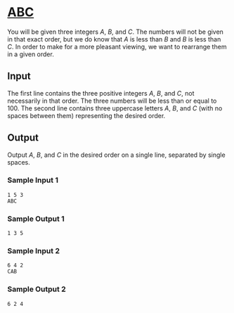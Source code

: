# [ABC](https://open.kattis.com/problems/abc)

You will be given three integers $A$, $B$, and $C$.  The numbers will not be
given in that exact order, but we do know that $A$ is less than $B$ and $B$ is
less than $C$.  In order to make for a more pleasant viewing, we want to
rearrange them in a given order.

## Input

The first line contains the three positive integers $A$, $B$, and $C$, not
necessarily in that order.  The three numbers will be less than or equal to
$100$.  The second line contains three uppercase letters $A$, $B$, and $C$ (with
no spaces between them) representing the desired order.

## Output

Output $A$, $B$, and $C$ in the desired order on a single line, separated by
single spaces.

### Sample Input 1

```
1 5 3
ABC
```

### Sample Output 1

```
1 3 5
```

### Sample Input 2

```
6 4 2
CAB
```

### Sample Output 2

```
6 2 4
```

